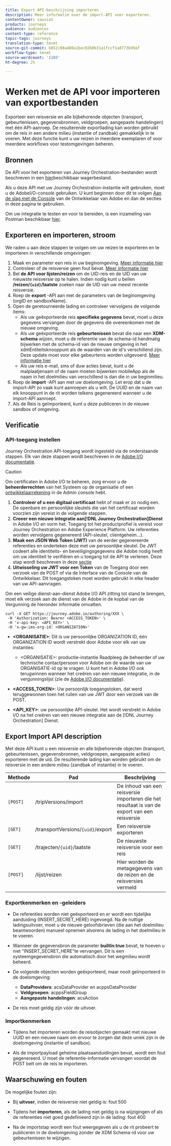 ```yaml
---
title: Export API-beschrijving importeren
description: Meer informatie over de import-API voor exporteren.
contentOwner: sauviat
products: journeys
audience: audiences
content-type: reference
topic-tags: journeys
translation-type: tm+mt
source-git-commit: b852c08a488a1bec02b8b31a1fccf1a8773b99af
workflow-type: tm+mt
source-wordcount: '1103'
ht-degree: 2%

---
```



# Werken met de API voor importeren van exportbestanden

Exporteer een reisversie en alle bijbehorende objecten (transport, gebeurtenissen, gegevensbronnen, veldgroepen, aangepaste handelingen) met één API-aanroep. De resulterende exportlading kan worden gebruikt om de reis in een andere milieu (instantie of zandbak) gemakkelijk in te voeren.
Met deze functie kunt u uw reizen in meerdere exemplaren of voor meerdere workflows voor testomgevingen beheren.


## Bronnen

De API voor het exporteren van Journey Orchestration-bestanden wordt beschreven in een [hier](https://adobedocs.github.io/JourneyAPI/docs/)beschikbaar wagerbestand.

Als u deze API met uw Journey Orchestration-instantie wilt gebruiken, moet u de AdobeI/O-console gebruiken. U kunt beginnen door dit te volgen [Aan de slag met de Console](https://www.adobe.io/apis/experienceplatform/console/docs.html#!AdobeDocs/adobeio-console/master/getting-started.md) van de Ontwikkelaar van Adobe en dan de secties in deze pagina te gebruiken.

Om uw integratie te testen en voor te bereiden, is een inzameling van Postman beschikbaar [hier](https://raw.githubusercontent.com/AdobeDocs/JourneyAPI/master/postman-collections/Journey-Orchestration_Export-import-API_postman-collection.json).


## Exporteren en importeren, stroom

We raden u aan deze stappen te volgen om uw reizen te exporteren en te importeren in verschillende omgevingen:

1. Maak en parameter een reis in uw beginomgeving. [Meer informatie hier](https://docs.adobe.com/content/help/nl-NL/journeys/using/building-journeys/about-journey-building/journey.html)
1. Controleer of de reisversie geen fout bevat. [Meer informatie hier](https://docs.adobe.com/content/help/en/journeys/using/building-journeys/testing-the-journey.html)
1. Bel **de API voor lijsten/reizen** om de UID-reis en de UID van uw nieuwste reisversie op te halen. Indien nodig kunt u bellen **/reizen/`{uid}`/laatste** zoeken naar de UID van uw meest recente reisversie.
1. Roep de **export** -API aan met de parameters van de beginomgeving (orgID en sandboxName).
1. Open de geretourneerde lading en controleer vervolgens de volgende items:
   * Als uw geëxporteerde reis **specifieke gegevens** bevat, moet u deze gegevens vervangen door de gegevens die overeenkomen met de nieuwe omgeving.
   * Als uw geëxporteerde reis **gebeurtenissen** bevat die naar een **XDM-schema** wijzen, moet u de referentie van de schema-id handmatig bijwerken met de schema-id van de nieuwe omgeving in het xdmEntiteitsknooppunt als de waarden van de id&#39;s verschillend zijn. Deze update moet voor elke gebeurtenis worden uitgevoerd. [Meer informatie hier](https://docs.adobe.com/content/help/en/journeys/using/events-journeys/experience-event-schema.html)
   * Als uw reis e-mail, sms of duw acties bevat, kunt u de malplaatjenaam of de naam moeten bijwerken mobileApp als de naam in het doelmilieu van verschillend is dan die in uw beginmilieu.
1. Roep de **import** -API aan met uw doelomgeving. Let erop dat u de import-API zo vaak kunt aanroepen als u wilt. De UUID en de naam van elk knooppunt in de rit worden telkens gegenereerd wanneer u de import-API aanroept.
1. Als de Reis is geïmporteerd, kunt u deze publiceren in de nieuwe sandbox of omgeving.


## Verificatie

### API-toegang instellen

Journey Orchestration API-toegang wordt ingesteld via de onderstaande stappen. Elk van deze stappen wordt beschreven in de [Adobe I/O documentatie](https://www.adobe.io/authentication/auth-methods.html#!AdobeDocs/adobeio-auth/master/AuthenticationOverview/ServiceAccountIntegration.md).

>[!CAUTION]
>
>Om certificaten in Adobe I/O te beheren, zorg ervoor u de <b>beheerderrechten</b> van het Systeem op de organisatie of een [ontwikkelaarrekening](https://helpx.adobe.com/enterprise/using/manage-developers.html) in de Admin console hebt.

1. **Controleer of u een digitaal certificaat** hebt of maak er zo nodig een. De openbare en persoonlijke sleutels die van het certificaat worden voorzien zijn vereist in de volgende stappen.
1. **Creeer een nieuwe integratie aan[!DNL Journey Orchestration]Dienst** in Adobe I/O en vorm het. Toegang tot het productprofiel is vereist voor Journey Orchestration en Adobe Experience Platform. Uw referenties worden vervolgens gegenereerd (API-sleutel, clientgeheim...).
1. **Maak een JSON Web Token (JWT)** van de eerder gegenereerde referenties en onderteken deze met uw persoonlijke sleutel. De JWT codeert alle identiteits- en beveiligingsgegevens die Adobe nodig heeft om uw identiteit te verifiëren en u toegang tot de API te verlenen. Deze stap wordt beschreven in deze [sectie](https://www.adobe.io/authentication/auth-methods.html#!AdobeDocs/adobeio-auth/master/JWT/JWT.md)
1. **Uitwisseling uw JWT voor een Token** van de Toegang door een verzoek van de POST of via de Interface van de Console van de Ontwikkelaar. Dit toegangstoken moet worden gebruikt in elke header van uw API-aanvragen.

Om een veilige dienst-aan-dienst Adobe I/O API zitting tot stand te brengen, moet elk verzoek aan de dienst van de Adobe in de kopbal van de Vergunning de hieronder informatie omvatten.

```
curl -X GET https://journey.adobe.io/authoring/XXX \
 -H 'Authorization: Bearer <ACCESS_TOKEN>' \
 -H 'x-api-key: <API_KEY>' \
 -H 'x-gw-ims-org-id: <ORGANIZATION>'
```

* **&lt;ORGANISATIE>**: Dit is uw persoonlijke ORGANIZATION ID, één ORGANIZATION ID wordt verstrekt door Adobe voor elk van uw instanties:

   * &lt;ORGANISATIE>: productie-instantie
   Raadpleeg de beheerder of uw technische contactpersoon voor Adobe om de waarde van uw ORGANISATIE-id op te vragen. U kunt het in Adobe I/O ook terugwinnen wanneer het creëren van een nieuwe integratie, in de vergunningslijst (zie de [Adobe I/O documentatie](https://www.adobe.io/authentication.html)).

* **&lt;ACCESS_TOKEN>**: Uw persoonlijk toegangstoken, dat werd teruggewonnen toen het ruilen van uw JWT door een verzoek van de POST.

* **&lt;API_KEY>**: uw persoonlijke API-sleutel. Het wordt verstrekt in Adobe I/O na het creëren van een nieuwe integratie aan de [!DNL Journey Orchestration] Dienst.



## Export Import API description

Met deze API kunt u een reisversie en alle bijbehorende objecten (transport, gebeurtenissen, gegevensbronnen, veldgroepen, aangepaste acties) exporteren met de uid.
De resulterende lading kan worden gebruikt om de reisversie in een andere milieu (zandbak of instantie) in te voeren.

| Methode | Pad | Beschrijving |
|---|---|---|
| `[POST]` | /tripVersions/import | De inhoud van een reisversie importeren die het resultaat is van de export van een reisversie |
| `[GET]` | /transportVersions/`{uid}`/export | Een reisversie exporteren |
| `[GET]` | /trajecten/`{uid}`/laatste | De nieuwste reisversie voor een reis |
| `[POST]` | /lijst/reizen | Hier worden de metagegevens van de reizen en de reisversies vermeld |


### Exportkenmerken en -geleiders

* De referenties worden niet geëxporteerd en er wordt een tijdelijke aanduiding (INSERT_SECRET_HERE) ingevoegd.
Na de nuttige ladingsuitvoer, moet u de nieuwe geloofsbrieven (die aan het doelmilieu beantwoorden) manueel opnemen alvorens de lading in het doelmilieu in te voeren.

* Wanneer de gegevensbron de parameter **builtIn:true** bevat, te hoeven u niet &quot;INSERT_SECRET_HERE&quot;te vervangen. Dit is een systeemgegevensbron die automatisch door het wegmilieu wordt beheerd.

* De volgende objecten worden geëxporteerd, maar nooit geïmporteerd in de doelomgeving:
   * **DataProviders**:  acsDataProvider en acppsDataProvider
   * **Veldgroepen**: acppsFieldGroup
   * **Aangepaste handelingen**: acsAction

* De reis moet geldig zijn vóór de uitvoer.

### Importkenmerken

* Tijdens het importeren worden de reisobjecten gemaakt met nieuwe UUID en een nieuwe naam om ervoor te zorgen dat deze uniek zijn in de doelomgeving (instantie of sandbox).

* Als de importpayload geheime plaatsaanduidingen bevat, wordt een fout gegenereerd. U moet de referentie-informatie vervangen voordat de POST belt om de reis te importeren.

## Waarschuwing en fouten

De mogelijke fouten zijn:

* Bij **uitvoer**, indien de reisversie niet geldig is: fout 500

* Tijdens het **importeren**, als de lading niet geldig is na wijzigingen of als de referenties niet goed gedefinieerd zijn in de lading: fout 400

* Na de importstap wordt een fout weergegeven als u de rit probeert te publiceren in de doelomgeving zonder de XDM Schema-id voor uw gebeurtenissen te wijzigen.

